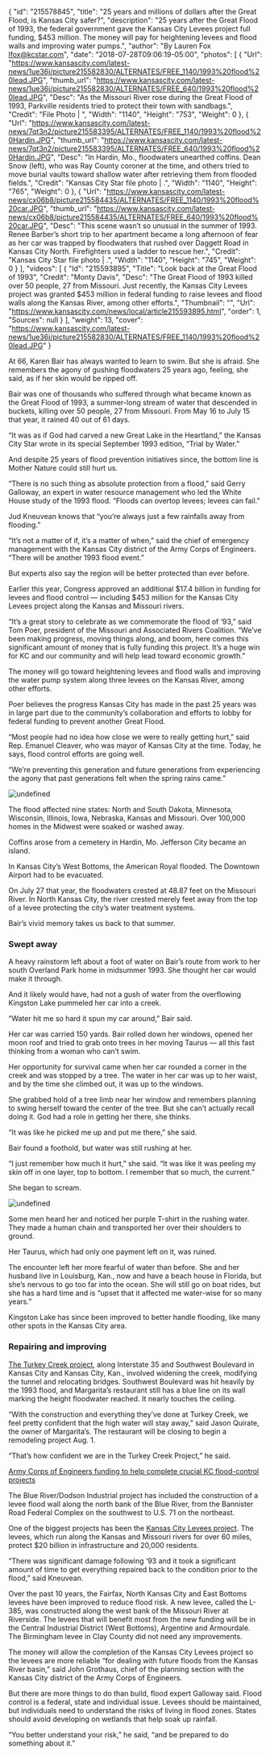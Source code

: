 {
  "id": "215578845",
  "title": "25 years and millions of dollars after the Great Flood, is Kansas City safer?",
  "description": "25 years after the Great Flood of 1993, the federal government gave the Kansas City Levees project full funding, $453 million. The money will pay for heightening levees and flood walls and improving water pumps.",
  "author": "By Lauren Fox lfox@kcstar.com",
  "date": "2018-07-28T09:06:19-05:00",
  "photos": [
    {
      "Url": "https://www.kansascity.com/latest-news/1ue36j/picture215582830/ALTERNATES/FREE_1140/1993%20flood%20lead.JPG",
      "thumb_url": "https://www.kansascity.com/latest-news/1ue36j/picture215582830/ALTERNATES/FREE_640/1993%20flood%20lead.JPG",
      "Desc": "As the Missouri River rose during the Great Flood of 1993, Parkville residents tried to protect their town with sandbags.",
      "Credit": "File Photo | ",
      "Width": "1140",
      "Height": "753",
      "Weight": 0
    },
    {
      "Url": "https://www.kansascity.com/latest-news/7qt3n2/picture215583395/ALTERNATES/FREE_1140/1993%20flood%20Hardin.JPG",
      "thumb_url": "https://www.kansascity.com/latest-news/7qt3n2/picture215583395/ALTERNATES/FREE_640/1993%20flood%20Hardin.JPG",
      "Desc": "In Hardin, Mo., floodwaters unearthed coffins. Dean Snow (left), who was Ray County coroner at the time, and others tried to move burial vaults toward shallow water after retrieving them from flooded fields.",
      "Credit": "Kansas City Star file photo | .",
      "Width": "1140",
      "Height": "765",
      "Weight": 0
    },
    {
      "Url": "https://www.kansascity.com/latest-news/cx06b8/picture215584435/ALTERNATES/FREE_1140/1993%20flood%20car.JPG",
      "thumb_url": "https://www.kansascity.com/latest-news/cx06b8/picture215584435/ALTERNATES/FREE_640/1993%20flood%20car.JPG",
      "Desc": "This scene wasn’t so unusual in the summer of 1993. Renee Barber’s short trip to her apartment became a long afternoon of fear as her car was trapped by floodwaters that rushed over Daggett Road in Kansas City North. Firefighters used a ladder to rescue her.",
      "Credit": "Kansas City Star file photo | .",
      "Width": "1140",
      "Height": "745",
      "Weight": 0
    }
  ],
  "videos": [
    {
      "Id": "215593895",
      "Title": "Look back at the Great Flood of 1993",
      "Credit": "Monty Davis",
      "Desc": "The Great Flood of 1993 killed over 50 people, 27 from Missouri. Just recently, the Kansas City Levees project was granted $453 million in federal funding to raise levees and flood walls along the Kansas River, among other efforts.",
      "Thumbnail": "",
      "Url": "https://www.kansascity.com/news/local/article215593895.html",
      "order": 1,
      "Sources": null
    }
  ],
  "weight": 13,
  "cover": "https://www.kansascity.com/latest-news/1ue36j/picture215582830/ALTERNATES/FREE_1140/1993%20flood%20lead.JPG"
}

<p dir="ltr">At 66, Karen Bair has always wanted to learn to swim. But she is afraid. She remembers the agony of gushing floodwaters 25 years ago, feeling, she said, as if her skin would be ripped off. </p><p dir="ltr">Bair was one of thousands who suffered through what became known as the Great Flood of 1993, a summer-long stream of water that descended in buckets, killing over 50 people, 27 from Missouri. From May 16 to July 15 that year, it rained 40 out of 61 days.</p><p dir="ltr">“It was as if God had carved a new Great Lake in the Heartland,” the Kansas City Star wrote in its special September 1993 edition, “Trial by Water.”</p><p dir="ltr">And despite 25 years of flood prevention initiatives since, the bottom line is Mother Nature could still hurt us. </p><p><span>“There is no such thing as absolute protection from a flood,” said Gerry Galloway, an expert in water resource management who led the White House study of the 1993 flood. “Floods can overtop levees; levees can fail.”</span></p><p dir="ltr">Jud Kneuvean knows that “you’re always just a few rainfalls away from flooding.” </p><p dir="ltr">“It’s not a matter of if, it’s a matter of when,” said the chief of emergency management with the Kansas City district of the Army Corps of Engineers. “There will be another 1993 flood event.”</p><p dir="ltr">But experts also say the region will be better protected than ever before.</p><p dir="ltr">Earlier this year, Congress approved an additional $17.4 billion in funding for levees and flood control — including $453 million for the Kansas City Levees project along the Kansas and Missouri rivers.</p><p dir="ltr">“It’s a great story to celebrate as we commemorate the flood of ‘93,” said Tom Poer, president of the Missouri and Associated Rivers Coalition. “We’ve been making progress, moving things along, and boom, here comes this significant amount of money that is fully funding this project. It’s a huge win for KC and our community and will help lead toward economic growth.”</p><p dir="ltr">The money will go toward heightening levees and flood walls and improving the water pump system along three levees on the Kansas River, among other efforts.</p><p dir="ltr">Poer believes the progress Kansas City has made in the past 25 years was in large part due to the community’s collaboration and efforts to lobby for federal funding to prevent another Great Flood.</p><p>“Most people had no idea how close we were to really getting hurt,” said Rep. Emanuel Cleaver, who was mayor of Kansas City at the time. Today, he says, flood control efforts are going well.</p><p dir="ltr">“We’re preventing this generation and future generations from experiencing the agony that past generations felt when the spring rains came.”</p><p><img src="https://www.kansascity.com/latest-news/7qt3n2/picture215583395/binary/1993%20flood%20Hardin.JPG" id="_d6313f1e-6396-4721-aa1e-d9309ce81cbe" alt="undefined" /></p><p dir="ltr">The flood affected nine states: North and South Dakota, Minnesota, Wisconsin, Illinois, Iowa, Nebraska, Kansas and Missouri. Over 100,000 homes in the Midwest were soaked or washed away.</p><p dir="ltr">Coffins arose from a cemetery in Hardin, Mo. Jefferson City became an island.</p><p dir="ltr">In Kansas City’s West Bottoms, the American Royal flooded. The Downtown Airport had to be evacuated. </p><p dir="ltr">On July 27 that year, the floodwaters crested at 48.87 feet on the Missouri River. In North Kansas City, the river crested merely feet away from the top of a levee protecting the city’s water treatment systems.</p><p dir="ltr">Bair’s vivid memory takes us back to that summer.<br /></p><h3>Swept away</h3><p dir="ltr">A heavy rainstorm left about a foot of water on Bair’s route from work to her south Overland Park home in midsummer 1993. She thought her car would make it through.</p><p dir="ltr">And it likely would have, had not a gush of water from the overflowing Kingston Lake pummeled her car into a creek.</p><p dir="ltr">“Water hit me so hard it spun my car around,” Bair said.</p><p dir="ltr">Her car was carried 150 yards. Bair rolled down her windows, opened her moon roof and tried to grab onto trees in her moving Taurus — all this fast thinking from a woman who can’t swim.</p><p dir="ltr">Her opportunity for survival came when her car rounded a corner in the creek and was stopped by a tree. The water in her car was up to her waist, and by the time she climbed out, it was up to the windows.</p><p dir="ltr">She grabbed hold of a tree limb near her window and remembers planning to swing herself toward the center of the tree. But she can’t actually recall doing it. God had a role in getting her there, she thinks.</p><p dir="ltr">“It was like he picked me up and put me there,” she said.</p><p dir="ltr">Bair found a foothold, but water was still rushing at her. </p><p dir="ltr">“I just remember how much it hurt,” she said. “It was like it was peeling my skin off in one layer, top to bottom. I remember that so much, the current.”</p><p dir="ltr">She began to scream.</p><p><img src="https://www.kansascity.com/latest-news/cx06b8/picture215584435/binary/1993%20flood%20car.JPG" id="_a13542f7-0863-4394-a063-b4b0f6d0e729" alt="undefined" /></p><p dir="ltr">Some men heard her and noticed her purple T-shirt in the rushing water. They made a human chain and transported her over their shoulders to ground.</p><p dir="ltr">Her Taurus, which had only one payment left on it, was ruined. </p><p dir="ltr">The encounter left her more fearful of water than before. She and her husband live in Louisburg, Kan., now and have a beach house in Florida, but she’s nervous to go too far into the ocean. She will still go on boat rides, but she has a hard time and is “upset that it affected me water-wise for so many years.”</p><p dir="ltr">Kingston Lake has since been improved to better handle flooding, like many other spots in the Kansas City area.</p><h3>Repairing and improving</h3><p dir="ltr"><a href="https://www.kansascity.com/news/local/article206899339.html" target="_self">The Turkey Creek project</a>, along Interstate 35 and Southwest Boulevard in Kansas City and Kansas City, Kan., involved widening the creek, modifying the tunnel and relocating bridges. Southwest Boulevard was hit heavily by the 1993 flood, and Margarita’s restaurant still has a blue line on its wall marking the height floodwater reached. It nearly touches the ceiling.</p><p dir="ltr">“With the construction and everything they’ve done at Turkey Creek, we feel pretty confident that the high water will stay away,” said Jason Quirate, the owner of Margarita’s. The restaurant will be closing to begin a remodeling project Aug. 1.</p><p dir="ltr">“That’s how confident we are in the Turkey Creek Project,” he said.</p><p> <a href="https://www.kansascity.com/news/politics-government/article155754144.html" id="_7c67a111-217d-47d1-9d1d-987fe9b4a563">Army Corps of Engineers funding to help complete crucial KC flood-control projects</a> </p><p dir="ltr">The Blue River/Dodson Industrial project has included the construction of a levee flood wall along the north bank of the Blue River, from the Bannister Road Federal Complex on the southwest to U.S. 71 on the northeast. </p><p dir="ltr">One of the biggest projects has been the <a href="https://kciconline.com/about-kcic/priorities/levees/" target="_self">Kansas City Levees project</a>. The levees, which run along the Kansas and Missouri rivers for over 60 miles, protect $20 billion in infrastructure and 20,000 residents.</p><p dir="ltr">“There was significant damage following ‘93 and it took a significant amount of time to get everything repaired back to the condition prior to the flood,” said Kneuvean.</p><p dir="ltr">Over the past 10 years, the Fairfax, North Kansas City and East Bottoms levees have been improved to reduce flood risk. A new levee, called the L-385, was constructed along the west bank of the Missouri River at Riverside. The levees that will benefit most from the new funding will be in the Central Industrial District (West Bottoms), Argentine and Armourdale. The Birmingham levee in Clay County did not need any improvements.</p><p dir="ltr">The money will allow the completion of the Kansas City Levees project so the levees are more reliable “for dealing with future floods from the Kansas River basin,” said John Grothaus, chief of the planning section with the Kansas City district of the Army Corps of Engineers.</p><p dir="ltr">But there are more things to do than build, flood expert Galloway said. Flood control is a federal, state and individual issue. Levees should be maintained, but individuals need to understand the risks of living in flood zones. States should avoid developing on wetlands that help soak up rainfall. </p><p dir="ltr">“You better understand your risk,” he said, “and be prepared to do something about it.” </p>

